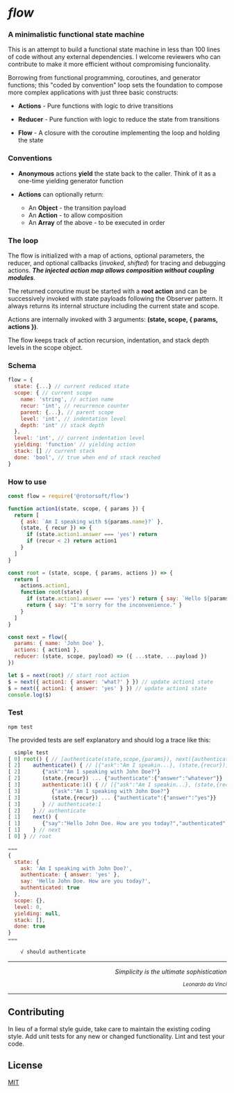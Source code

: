 # _flow_

### A minimalistic functional state machine

This is an attempt to build a functional state machine in less than 100 lines of code without any external dependencies. I welcome reviewers who can contribute to make it more efficient without compromising funcionality.

Borrowing from functional programming, coroutines, and generator functions; this "coded by convention" loop sets the foundation to compose more complex applications with just three basic constructs:

- **Actions** - Pure functions with logic to drive transitions

- **Reducer** - Pure function with logic to reduce the state from transitions

- **Flow** - A closure with the coroutine implementing the loop and holding the state

### Conventions

- **Anonymous** actions **yield** the state back to the caller. Think of it as a one-time yielding generator function

- **Actions** can optionally return:

  - An **Object** - the transition payload
  - An **Action** - to allow composition
  - An **Array** of the above - to be executed in order

### The loop

The flow is initialized with a map of actions, optional parameters, the reducer, and optional callbacks (_invoked_, _shifted_) for tracing and debugging actions. **_The injected action map allows composition without coupling modules_**.

The returned coroutine must be started with a **root action** and can be successively invoked with state payloads following the Observer pattern. It always returns its internal structure including the current state and scope.

Actions are internally invoked with 3 arguments: **(state, scope, { params, actions })**.

The flow keeps track of action recursion, indentation, and stack depth levels in the scope object.

### Schema

```javascript
flow = {
  state: {...} // current reduced state
  scope: { // current scope
    name: 'string', // action name
    recur: 'int', // recurrence counter
    parent: {...}, // parent scope
    level: 'int', // indentation level
    depth: 'int' // stack depth
  },
  level: 'int', // current indentation level
  yielding: 'function' // yielding action
  stack: [] // current stack
  done: 'bool', // true when end of stack reached
}
```

### How to use

```javascript
const flow = require('@rotorsoft/flow')

function action1(state, scope, { params }) {
  return [
    { ask: `Am I speaking with ${params.name}?` },
    (state, { recur }) => {
      if (state.action1.answer === 'yes') return
      if (recur < 2) return action1
    }
  ]
}

const root = (state, scope, { params, actions }) => {
  return [
    actions.action1,
    function root(state) {
      if (state.action1.answer === 'yes') return { say: `Hello ${params.name}. How are you today?` }
      return { say: "I'm sorry for the inconvenience." }
    }
  ]
}

const next = flow({
  params: { name: 'John Doe' },
  actions: { action1 },
  reducer: (state, scope, payload) => ({ ...state, ...payload })
})

let $ = next(root) // start root action
$ = next({ action1: { answer: 'what?' } }) // update action1 state
$ = next({ action1: { answer: 'yes' } }) // update action1 state
console.log($)
```

### Test

```
npm test
```

The provided tests are self explanatory and should log a trace like this:

```javascript
  simple test
[ 0] root() { // [authenticate(state,scope,{params}), next({authenticate,verifyPhone,canComeToThePhone})]
[ 2]    authenticate() { // [{"ask":"Am I speakin...}, (state,{recur})]
[ 2]       {"ask":"Am I speaking with John Doe?"}
[ 2]       (state,{recur}) ... {"authenticate":{"answer":"whatever"}}
[ 3]       authenticate:1() { // [{"ask":"Am I speakin...}, (state,{recur})]
[ 3]          {"ask":"Am I speaking with John Doe?"}
[ 3]          (state,{recur}) ... {"authenticate":{"answer":"yes"}}
[ 3]       } // authenticate:1
[ 2]    } // authenticate
[ 1]    next() {
[ 1]       {"say":"Hello John Doe. How are you today?","authenticated":true}
[ 1]    } // next
[ 0] } // root

===
{
  state: {
    ask: 'Am I speaking with John Doe?',
    authenticate: { answer: 'yes' },
    say: 'Hello John Doe. How are you today?',
    authenticated: true
  },
  scope: {},
  level: 0,
  yielding: null,
  stack: [],
  done: true
}
===

    √ should authenticate
```

---

<div align="right">
 <i>Simplicity is the ultimate sophistication</i>

<small><i>Leonardo da Vinci</i></small>

</div>

---

## Contributing

In lieu of a formal style guide, take care to maintain the existing coding style. Add unit tests for any new or changed functionality. Lint and test your code.

## License

[MIT](https://choosealicense.com/licenses/mit/)
